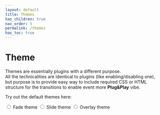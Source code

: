 ```yaml
---
layout: default
title: Themes
has_children: true
nav_order: 5
permalink: /themes
has_toc: true
---
```


# Theme
Themes are essentially plugins with a different purpose.  
All the technicalities are identical to plugins (like enabling/disabling one), 
but purpose is to provide easy way to include required CSS or HTML structure for the transitions to enable event more **Plug&Play** vibe. 

Try out the default themes here:   
<div class="theme-selector">
    <label><input type="radio" name="theme" value="FadeTheme"> Fade theme</label>
    <label><input type="radio" name="theme" value="SlideTheme"> Slide theme</label>
    <label><input type="radio" name="theme" value="OverlayTheme"> Overlay theme</label>
</div>
